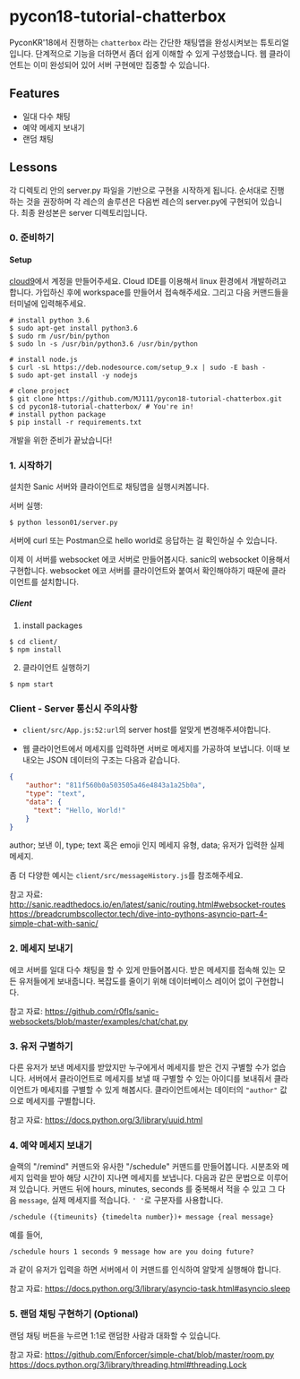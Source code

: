# pycon18-tutorial-chatterbox

PyconKR'18에서 진행하는 `chatterbox` 라는 간단한 채팅앱을 완성시켜보는 튜토리얼입니다. 
단계적으로 기능을 더하면서 좀더 쉽게 이해할 수 있게 구성했습니다.
웹 클라이언트는 이미 완성되어 있어 서버 구현에만 집중할 수 있습니다.

## Features

- 일대 다수 채팅
- 예약 메세지 보내기
- 랜덤 채팅

## Lessons

각 디렉토리 안의 server.py 파일을 기반으로 구현을 시작하게 됩니다. 
순서대로 진행하는 것을 권장하며 각 레슨의 솔루션은 다음번 레슨의 server.py에 구현되어 있습니다.
최종 완성본은 server 디렉토리입니다.

### 0. 준비하기

#### Setup

[cloud9](https://c9.io/)에서 계정을 만들어주세요. Cloud IDE를 이용해서 linux 환경에서 개발하려고 합니다.
가입하신 후에 workspace를 만들어서 접속해주세요. 그리고 다음 커맨드들을 터미널에 입력해주세요.

```
# install python 3.6
$ sudo apt-get install python3.6
$ sudo rm /usr/bin/python
$ sudo ln -s /usr/bin/python3.6 /usr/bin/python

# install node.js
$ curl -sL https://deb.nodesource.com/setup_9.x | sudo -E bash -
$ sudo apt-get install -y nodejs

# clone project
$ git clone https://github.com/MJ111/pycon18-tutorial-chatterbox.git
$ cd pycon18-tutorial-chatterbox/ # You're in!
# install python package
$ pip install -r requirements.txt
```

개발을 위한 준비가 끝났습니다!



### 1. 시작하기

설치한 Sanic 서버와 클라이언트로 채팅앱을 실행시켜봅니다.

서버 실행:
```
$ python lesson01/server.py
```

서버에 curl 또는 Postman으로 hello world로 응답하는 걸 확인하실 수 있습니다.

이제 이 서버를 websocket 에코 서버로 만들어봅시다. sanic의 websocket 이용해서 구현합니다.
websocket 에코 서버를 클라이언트와 붙여서 확인해야하기 때문에 클라이언트를 설치합니다.

##### Client

1. install packages

```
$ cd client/
$ npm install
```

2. 클라이언트 실행하기

```
$ npm start
```


### Client - Server 통신시 주의사항
- `client/src/App.js:52:url`의 server host를 알맞게 변경해주셔야합니다.

- 웹 클라이언트에서 메세지를 입력하면 서버로 메세지를 가공하여 보냅니다. 이때 보내오는 JSON 데이터의 구조는 다음과 같습니다.
```json
{
    "author": "811f560b0a503505a46e4843a1a25b0a", 
    "type": "text", 
    "data": {
      "text": "Hello, World!"
    }
}
```

author; 보낸 이, type; text 혹은 emoji 인지 메세지 유형, data; 유저가 입력한 실제 메세지.

좀 더 다양한 예시는 `client/src/messageHistory.js`를 참조해주세요.
 

참고 자료:
http://sanic.readthedocs.io/en/latest/sanic/routing.html#websocket-routes
https://breadcrumbscollector.tech/dive-into-pythons-asyncio-part-4-simple-chat-with-sanic/

### 2. 메세지 보내기

에코 서버를 일대 다수 채팅을 할 수 있게 만들어봅시다. 받은 메세지를 접속해 있는 모든 유저들에게 보내줍니다.
복잡도를 줄이기 위해 데이터베이스 레이어 없이 구현합니다.

참고 자료:
https://github.com/r0fls/sanic-websockets/blob/master/examples/chat/chat.py

### 3. 유저 구별하기

다른 유저가 보낸 메세지를 받았지만 누구에게서 메세지를 받은 건지 구별할 수가 없습니다. 서버에서 클라이언트로 메세지를 보낼 때 구별할 수 있는 아이디를 보내줘서 클라이언트가 메세지를 구별할 수 있게 해봅시다.
클라이언트에서는 데이터의 `"author"` 값으로 메세지를 구별합니다.

참고 자료:
https://docs.python.org/3/library/uuid.html

### 4. 예약 메세지 보내기

슬랙의 "/remind" 커맨드와 유사한 "/schedule" 커맨드를 만들어봅니다. 시분초와 메세지 입력을 받아 해당 시간이 지나면 메세지를 보냅니다.
다음과 같은 문법으로 이루어져 있습니다. 커맨드 뒤에 hours, minutes, seconds 를 중복해서 적을 수 있고 그 다음 `message`, 실제 메세지를 적습니다. `' '`로 구분자를 사용합니다.
```
/schedule ({timeunits} {timedelta number})+ message {real message}
```

예를 들어,
```
/schedule hours 1 seconds 9 message how are you doing future?
```
과 같이 유저가 입력을 하면 서버에서 이 커맨드를 인식하여 알맞게 실행해야 합니다.

참고 자료:
https://docs.python.org/3/library/asyncio-task.html#asyncio.sleep

### 5. 랜덤 채팅 구현하기 (Optional)

랜덤 채팅 버튼을 누르면 1:1로 랜덤한 사람과 대화할 수 있습니다.

참고 자료:
https://github.com/Enforcer/simple-chat/blob/master/room.py
https://docs.python.org/3/library/threading.html#threading.Lock